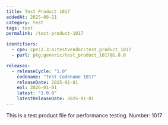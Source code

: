 ```yaml
---
title: Test Product 1017
addedAt: 2025-08-21
category: test
tags: test
permalink: /test-product-1017

identifiers:
  - cpe: cpe:2.3:a:testvendor:test_product_1017
  - purl: pkg:generic/test_product_1017@1.0.0

releases:
  - releaseCycle: "1.0"
    codename: "Test Codename 1017"
    releaseDate: 2025-01-01
    eol: 2026-01-01
    latest: "1.0.0"
    latestReleaseDate: 2025-01-01
---
```


This is a test product file for performance testing. Number: 1017
